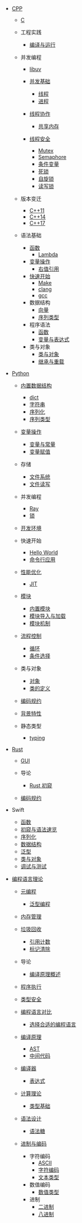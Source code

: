   - [CPP](/CPP/README.md)
    - [C](/CPP/C/README.md)
      
    - 工程实践
      - [编译与运行](/CPP/工程实践/编译与运行/README.md)
        
    - 并发编程
      - [libuv](/CPP/并发编程/libuv/README.md)
        
      - [并发基础](/CPP/并发编程/并发基础/README.md)
        - [线程](/CPP/并发编程/并发基础/线程.md)
        - [进程](/CPP/并发编程/并发基础/进程.md)
      - [线程协作](/CPP/并发编程/线程协作/README.md)
        - [共享内存](/CPP/并发编程/线程协作/共享内存.md)
      - [线程安全](/CPP/并发编程/线程安全/README.md)
        - [Mutex](/CPP/并发编程/线程安全/Mutex.md)
        - [Semaphore](/CPP/并发编程/线程安全/Semaphore.md)
        - [条件变量](/CPP/并发编程/线程安全/条件变量.md)
        - [死锁](/CPP/并发编程/线程安全/死锁.md)
        - [自旋锁](/CPP/并发编程/线程安全/自旋锁.md)
        - [读写锁](/CPP/并发编程/线程安全/读写锁.md)
    - 版本变迁
      - [C++11](/CPP/版本变迁/C++11.md)
      - [C++14](/CPP/版本变迁/C++14.md)
      - [C++17](/CPP/版本变迁/C++17.md)
    - 语法基础
      - [函数](/CPP/语法基础/函数/README.md)
        - [Lambda](/CPP/语法基础/函数/Lambda.md)
      - [变量操作](/CPP/语法基础/变量操作/README.md)
        - [右值引用](/CPP/语法基础/变量操作/右值引用.md)
      - [快速开始](/CPP/语法基础/快速开始/README.md)
        - [Make](/CPP/语法基础/快速开始/Make.md)
        - [clang](/CPP/语法基础/快速开始/clang.md)
        - [gcc](/CPP/语法基础/快速开始/gcc.md)
      - 数据结构
        - [向量](/CPP/语法基础/数据结构/向量.md)
        - [序列类型](/CPP/语法基础/数据结构/序列类型.md)
      - 程序语法
        - [函数](/CPP/语法基础/程序语法/函数.md)
        - [变量与表达式](/CPP/语法基础/程序语法/变量与表达式.md)
      - 类与对象
        - [类与对象](/CPP/语法基础/类与对象/类与对象.md)
        - [继承与重载](/CPP/语法基础/类与对象/继承与重载.md)
  - [Python](/Python/README.md)
    - [内置数据结构](/Python/内置数据结构/README.md)
      - [dict](/Python/内置数据结构/dict.md)
      - [字符串](/Python/内置数据结构/字符串.md)
      - [序列化](/Python/内置数据结构/序列化.md)
      - [序列类型](/Python/内置数据结构/序列类型.md)
    - [变量操作](/Python/变量操作/README.md)
      - [变量与常量](/Python/变量操作/变量与常量.md)
      - [变量赋值](/Python/变量操作/变量赋值.md)
    - 存储
      - [文件系统](/Python/存储/文件系统.md)
      - [文件读写](/Python/存储/文件读写.md)
    - 并发编程
      - [Ray](/Python/并发编程/Ray.md)
      - [锁](/Python/并发编程/锁.md)
    - [开发环境](/Python/开发环境/README.md)
      
    - 快速开始
      - [Hello World](/Python/快速开始/Hello%20World.md)
      - [命令行应用](/Python/快速开始/命令行应用.md)
    - [性能优化](/Python/性能优化/README.md)
      - [JIT](/Python/性能优化/JIT.md)
    - [模块](/Python/模块/README.md)
      - [内置模块](/Python/模块/内置模块.md)
      - [模块导入与加载](/Python/模块/模块导入与加载.md)
      - [模块机制](/Python/模块/模块机制.md)
    - [流程控制](/Python/流程控制/README.md)
      - [循环](/Python/流程控制/循环.md)
      - [条件选择](/Python/流程控制/条件选择.md)
    - 类与对象
      - [对象](/Python/类与对象/对象.md)
      - [类的定义](/Python/类与对象/类的定义.md)
    - [编码规约](/Python/编码规约/README.md)
      
    - [背景特性](/Python/背景特性/README.md)
      
    - 静态类型
      - [typing](/Python/静态类型/typing.md)
  - [Rust](/Rust/README.md)
    - [GUI](/Rust/GUI/README.md)
      
    - 导论
      - [Rust 初窥](/Rust/导论/Rust%20初窥.md)
    - [编码规约](/Rust/编码规约/README.md)
      
  - Swift
    - [函数](/Swift/函数.md)
    - [初窥与语法速览](/Swift/初窥与语法速览.md)
    - [序列化](/Swift/序列化.md)
    - [数据结构](/Swift/数据结构.md)
    - [泛型](/Swift/泛型.md)
    - [类与对象](/Swift/类与对象.md)
    - [调试与测试](/Swift/调试与测试.md)
  - [编程语言理论](/编程语言理论/README.md)
    - [元编程](/编程语言理论/元编程/README.md)
      - [泛型编程](/编程语言理论/元编程/泛型编程.md)
    - [内存管理](/编程语言理论/内存管理/README.md)
      
    - [垃圾回收](/编程语言理论/垃圾回收/README.md)
      - [引用计数](/编程语言理论/垃圾回收/引用计数.md)
      - [标记清除](/编程语言理论/垃圾回收/标记清除.md)
    - 导论
      - [编译原理概述](/编程语言理论/导论/编译原理概述.md)
    - [程序执行](/编程语言理论/程序执行/README.md)
      
    - [类型安全](/编程语言理论/类型安全/README.md)
      
    - [编程语言对比](/编程语言理论/编程语言对比/README.md)
      - [选择合适的编程语言](/编程语言理论/编程语言对比/选择合适的编程语言.md)
    - [编译原理](/编程语言理论/编译原理/README.md)
      - [AST](/编程语言理论/编译原理/AST.md)
      - [中间代码](/编程语言理论/编译原理/中间代码.md)
    - [编译器](/编程语言理论/编译器/README.md)
      - [表达式](/编程语言理论/编译器/表达式.md)
    - [计算理论](/编程语言理论/计算理论/README.md)
      - [类型基础](/编程语言理论/计算理论/类型基础.md)
    - [语法设计](/编程语言理论/语法设计/README.md)
      - [语法糖](/编程语言理论/语法设计/语法糖.md)
    - [进制与编码](/编程语言理论/进制与编码/README.md)
      - 字符编码
        - [ASCII](/编程语言理论/进制与编码/字符编码/ASCII.md)
        - [字符编码](/编程语言理论/进制与编码/字符编码/字符编码.md)
        - [文本类型](/编程语言理论/进制与编码/字符编码/文本类型.md)
      - 数值编码
        - [数值类型](/编程语言理论/进制与编码/数值编码/数值类型.md)
      - 进制
        - [二进制](/编程语言理论/进制与编码/进制/二进制.md)
        - [八进制](/编程语言理论/进制与编码/进制/八进制.md)
